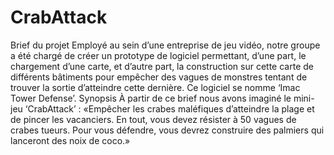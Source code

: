 # CrabAttack

Brief du projet
Employé au sein d’une entreprise de jeu vidéo, notre groupe a été chargé de créer un prototype de logiciel permettant, d’une part, le chargement d’une carte, et d’autre part, la construction sur cette carte de différents bâtiments pour empêcher des vagues de monstres tentant de trouver la sortie d’atteindre cette dernière. Ce logiciel se nomme ‘Imac Tower Defense’.
Synopsis
À partir de ce brief nous avons imaginé le mini-jeu ‘CrabAttack’ :
«Empêcher les crabes maléfiques d’atteindre la plage et de pincer les vacanciers. En tout, vous devez résister à 50 vagues de crabes tueurs. Pour vous défendre, vous devrez construire des palmiers qui lanceront des noix de coco.»
